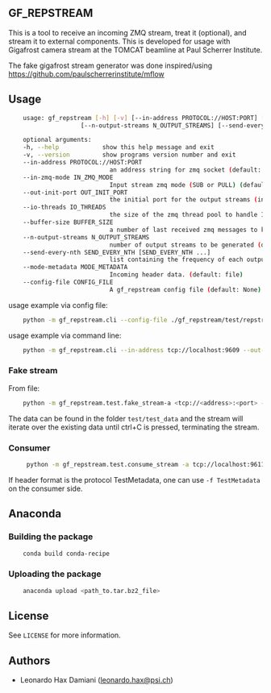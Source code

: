<!-- ABOUT THE PROJECT -->
## GF_REPSTREAM
This is a tool to receive an incoming ZMQ stream, treat it (optional), and stream it to external components. This is developed for usage with Gigafrost camera stream at the TOMCAT beamline at Paul Scherrer Institute.

The fake gigafrost stream generator was done inspired/using https://github.com/paulscherrerinstitute/mflow

<!-- USAGE EXAMPLES -->
## Usage
```bash
    usage: gf_repstream [-h] [-v] [--in-address PROTOCOL://HOST:PORT] [--in-zmq-mode IN_ZMQ_MODE] [--out-init-port OUT_INIT_PORT] [--io-threads IO_THREADS] [--buffer-size BUFFER_SIZE]
                    [--n-output-streams N_OUTPUT_STREAMS] [--send-every-nth SEND_EVERY_NTH [SEND_EVERY_NTH ...]] [--mode-metadata MODE_METADATA] [--config-file CONFIG_FILE]

    optional arguments:
    -h, --help            show this help message and exit
    -v, --version         show programs version number and exit
    --in-address PROTOCOL://HOST:PORT
                            an address string for zmq socket (default: tcp://xbl-daq-23:9990)
    --in-zmq-mode IN_ZMQ_MODE
                            Input stream zmq mode (SUB or PULL) (default: PULL)
    --out-init-port OUT_INIT_PORT
                            the initial port for the output streams (increased by 1 for every other stream) (default: 9610)
    --io-threads IO_THREADS
                            the size of the zmq thread pool to handle I/O operations (default: 1)
    --buffer-size BUFFER_SIZE
                            a number of last received zmq messages to keep in memory (default: 100)
    --n-output-streams N_OUTPUT_STREAMS
                            number of output streams to be generated (default: 0)
    --send-every-nth SEND_EVERY_NTH [SEND_EVERY_NTH ...]
                            list containing the frequency of each output stream to be generated (default: None)
    --mode-metadata MODE_METADATA
                            Incoming header data. (default: file)
    --config-file CONFIG_FILE
                            A gf_repstream config file (default: None)
```

usage example via config file:
```bash
    python -m gf_repstream.cli --config-file ./gf_repstream/test/repstream_config.json
```

usage example via command line:
```bash
    python -m gf_repstream.cli --in-address tcp://localhost:9609 --out-init-port 9610 --n-outputs 3 --send-every-nth 1 2 10
```

### Fake stream

From file:
```bash
    python -m gf_repstream.test.fake_stream-a <tcp://<address>:<port> -f <path_to_data.raw> -m <mode>
```

The data can be found in the folder ```test/test_data``` and the stream will iterate over the existing data until ctrl+C is pressed, terminating the stream.

### Consumer
```bash
     python -m gf_repstream.test.consume_stream -a tcp://localhost:9611 -m SUB 
```

If header format is the protocol TestMetadata, one can use ```-f TestMetadata``` on the consumer side.


## Anaconda 

### Building the package

```bash
    conda build conda-recipe
```

### Uploading the package

```bash
    anaconda upload <path_to.tar.bz2_file>
```

<!--### Installing the package

```bash
    conda install -c paulscherrerinstitute gf_repstream
```-->


<!-- LICENSE -->
## License

See `LICENSE` for more information.


## Authors

* Leonardo Hax Damiani (leonardo.hax@psi.ch)
